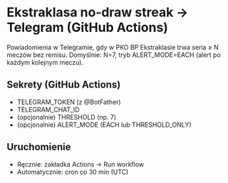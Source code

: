 
# Ekstraklasa no‑draw streak → Telegram (GitHub Actions)

Powiadomienia w Telegramie, gdy w PKO BP Ekstraklasie trwa seria ≥ N meczów bez remisu.
Domyślnie: N=7, tryb ALERT_MODE=EACH (alert po każdym kolejnym meczu).

## Sekrety (GitHub Actions)
- TELEGRAM_TOKEN (z @BotFather)
- TELEGRAM_CHAT_ID
- (opcjonalnie) THRESHOLD (np. 7)
- (opcjonalnie) ALERT_MODE (EACH lub THRESHOLD_ONLY)

## Uruchomienie
- Ręcznie: zakładka Actions → Run workflow
- Automatycznie: cron co 30 min (UTC)
